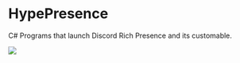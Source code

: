 # HypePresence
C# Programs that launch Discord Rich Presence and its customable. 

![](https://github.com/robertas64/HypePresence/blob/main/hype.PNG)
